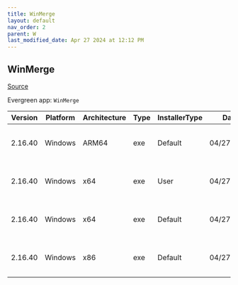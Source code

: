 ```yaml
---
title: WinMerge
layout: default
nav_order: 2
parent: W
last_modified_date: Apr 27 2024 at 12:12 PM
---
```


## WinMerge

[Source](https://winmerge.org/)

Evergreen app: `WinMerge`

| Version | Platform | Architecture | Type | InstallerType | Date       | Size     | URI                                                                                                                                                                                                              |
| ------- | -------- | ------------ | ---- | ------------- | ---------- | -------- | ---------------------------------------------------------------------------------------------------------------------------------------------------------------------------------------------------------------- |
| 2.16.40 | Windows  | ARM64        | exe  | Default       | 04/27/2024 | 10733640 | [https://github.com/WinMerge/winmerge/releases/download/v2.16.40/WinMerge-2.16.40-ARM64-Setup.exe](https://github.com/WinMerge/winmerge/releases/download/v2.16.40/WinMerge-2.16.40-ARM64-Setup.exe)             |
| 2.16.40 | Windows  | x64          | exe  | User          | 04/27/2024 | 9909288  | [https://github.com/WinMerge/winmerge/releases/download/v2.16.40/WinMerge-2.16.40-x64-PerUser-Setup.exe](https://github.com/WinMerge/winmerge/releases/download/v2.16.40/WinMerge-2.16.40-x64-PerUser-Setup.exe) |
| 2.16.40 | Windows  | x64          | exe  | Default       | 04/27/2024 | 9909272  | [https://github.com/WinMerge/winmerge/releases/download/v2.16.40/WinMerge-2.16.40-x64-Setup.exe](https://github.com/WinMerge/winmerge/releases/download/v2.16.40/WinMerge-2.16.40-x64-Setup.exe)                 |
| 2.16.40 | Windows  | x86          | exe  | Default       | 04/27/2024 | 9328920  | [https://github.com/WinMerge/winmerge/releases/download/v2.16.40/WinMerge-2.16.40-Setup.exe](https://github.com/WinMerge/winmerge/releases/download/v2.16.40/WinMerge-2.16.40-Setup.exe)                         |
